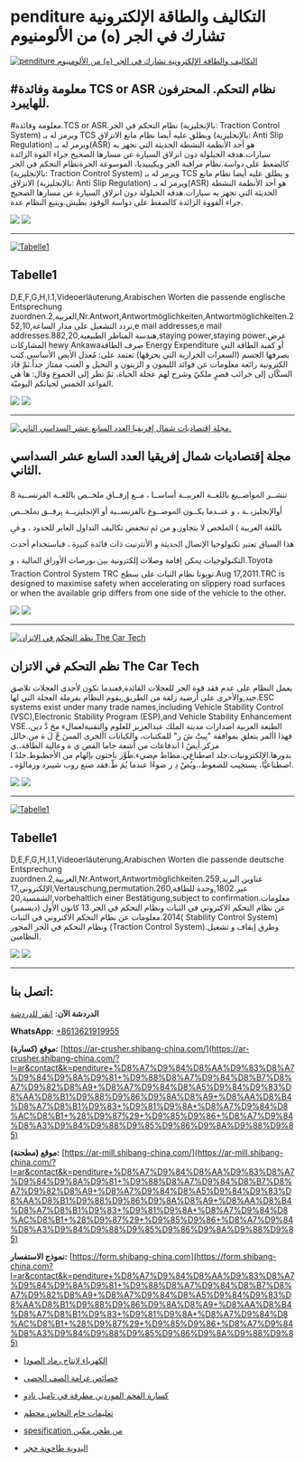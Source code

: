 # penditure التكاليف والطاقة الإلكترونية تشارك في الجر (ه) من الألومنيوم

<a href="https://swt.shibang-china.com/?l=ar&img&k=penditure+%D8%A7%D9%84%D8%AA%D9%83%D8%A7%D9%84%D9%8A%D9%81+%D9%88%D8%A7%D9%84%D8%B7%D8%A7%D9%82%D8%A9+%D8%A7%D9%84%D8%A5%D9%84%D9%83%D8%AA%D8%B1%D9%88%D9%86%D9%8A%D8%A9+%D8%AA%D8%B4%D8%A7%D8%B1%D9%83+%D9%81%D9%8A+%D8%A7%D9%84%D8%AC%D8%B1+%28%D9%87%29+%D9%85%D9%86+%D8%A7%D9%84%D8%A3%D9%84%D9%88%D9%85%D9%86%D9%8A%D9%88%D9%85" target="_blank">![penditure التكاليف والطاقة الإلكترونية تشارك في الجر (ه) من الألومنيوم](http://static.shibang-china.com/all-800x300/807.jpg)</a>

## #معلومة وفائدة TCS or ASR نظام التحكم. المحترفون للهايبرد.
#معلومة وفائدة.TCS or ASR.نظام التحكم في الجر (بالإنجليزية: Traction Control System) ويرمز له بـ TCS ويطلق عليه أيضا نظام مانع الانزلاق (بالإنجليزية: Anti Slip Regulation) ويرمز له بـ(ASR) هو أحد الأنظمة النشطة الحديثة التي تجهز به سيارات.هدفه الحيلولة دون انزلاق السيارة عن مسارها الصحيح جراء القوة الزائدة كالضغط على دواسة.نظام مراقبة الجر ويكيبيديا، الموسوعة الحرةنظام التحكم في الجر (بالإنجليزية: Traction Control System) ويرمز له بـ TCS و يطلق عليه أيضا نظام مانع الانزلاق (بالإنجليزية: Anti Slip Regulation) ويرمز له بـ(ASR) هو أحد الأنظمة النشطة الحديثة التي تجهز به سيارات.هدفه الحيلولة دون انزلاق السيارة عن مسارها الصحيح جراء القووة الزائدة كالضغط على دواسة الوقود بطيش.ويتبع النظام عدة.


<a href="https://whatsapp.shibangsoft.com/WhatsApp.php" target="_blank" title="WhatsApp">![](http://static.shibang-china.com/icon/whatsapp.png)</a> <a href="https://swt.shibang-china.com/?l=ar&icon&k=penditure+%D8%A7%D9%84%D8%AA%D9%83%D8%A7%D9%84%D9%8A%D9%81+%D9%88%D8%A7%D9%84%D8%B7%D8%A7%D9%82%D8%A9+%D8%A7%D9%84%D8%A5%D9%84%D9%83%D8%AA%D8%B1%D9%88%D9%86%D9%8A%D8%A9+%D8%AA%D8%B4%D8%A7%D8%B1%D9%83+%D9%81%D9%8A+%D8%A7%D9%84%D8%AC%D8%B1+%28%D9%87%29+%D9%85%D9%86+%D8%A7%D9%84%D8%A3%D9%84%D9%88%D9%85%D9%86%D9%8A%D9%88%D9%85" target="_blank">![](http://static.shibang-china.com/icon/chat-ar.png)</a>

---

<a href="https://swt.shibang-china.com/?l=ar&img&k=penditure+%D8%A7%D9%84%D8%AA%D9%83%D8%A7%D9%84%D9%8A%D9%81+%D9%88%D8%A7%D9%84%D8%B7%D8%A7%D9%82%D8%A9+%D8%A7%D9%84%D8%A5%D9%84%D9%83%D8%AA%D8%B1%D9%88%D9%86%D9%8A%D8%A9+%D8%AA%D8%B4%D8%A7%D8%B1%D9%83+%D9%81%D9%8A+%D8%A7%D9%84%D8%AC%D8%B1+%28%D9%87%29+%D9%85%D9%86+%D8%A7%D9%84%D8%A3%D9%84%D9%88%D9%85%D9%86%D9%8A%D9%88%D9%85" target="_blank">![Tabelle1](http://static.shibang-china.com/all-800x300/365.jpg)</a>

## Tabelle1
D,E,F,G,H,I.1,Videoerläuterung,Arabischen Worten die passende englische Entsprechung zuordnen.2,العربية,Nr.Antwort,Antwortmöglichkeiten,Antwortmöglichkeiten.252,تردد التشغيل على مدار الساعة,10,e mail addresses,e mail addresses.882,هندسة المناظر الطبيعية,20,staying power,staying power.عرض المشاركات hewy Ankawaصرف الطاقة Energy Expenditure أو كمية الطاقة التي يصرفها الجسم (السعرات الحرارية التي يحرقها) تعتمد على: مُعدل الأيض الأساسي.كتب الكترونية رائعة معلومات عن فوائد الليمون و الزيتون و النخيل و العنب ممتاز جداً.ثمّ قاد السكّان إلى خرائب قصرٍ ملكيّ وشرح لهم عجلة الحياة، ثمّ نظر إلى الجموع وقال: ها هي القواعد الخمس لحياتكم اليوميّة.


<a href="https://whatsapp.shibangsoft.com/WhatsApp.php" target="_blank" title="WhatsApp">![](http://static.shibang-china.com/icon/whatsapp.png)</a> <a href="https://swt.shibang-china.com/?l=ar&icon&k=penditure+%D8%A7%D9%84%D8%AA%D9%83%D8%A7%D9%84%D9%8A%D9%81+%D9%88%D8%A7%D9%84%D8%B7%D8%A7%D9%82%D8%A9+%D8%A7%D9%84%D8%A5%D9%84%D9%83%D8%AA%D8%B1%D9%88%D9%86%D9%8A%D8%A9+%D8%AA%D8%B4%D8%A7%D8%B1%D9%83+%D9%81%D9%8A+%D8%A7%D9%84%D8%AC%D8%B1+%28%D9%87%29+%D9%85%D9%86+%D8%A7%D9%84%D8%A3%D9%84%D9%88%D9%85%D9%86%D9%8A%D9%88%D9%85" target="_blank">![](http://static.shibang-china.com/icon/chat-ar.png)</a>

---

<a href="https://swt.shibang-china.com/?l=ar&img&k=penditure+%D8%A7%D9%84%D8%AA%D9%83%D8%A7%D9%84%D9%8A%D9%81+%D9%88%D8%A7%D9%84%D8%B7%D8%A7%D9%82%D8%A9+%D8%A7%D9%84%D8%A5%D9%84%D9%83%D8%AA%D8%B1%D9%88%D9%86%D9%8A%D8%A9+%D8%AA%D8%B4%D8%A7%D8%B1%D9%83+%D9%81%D9%8A+%D8%A7%D9%84%D8%AC%D8%B1+%28%D9%87%29+%D9%85%D9%86+%D8%A7%D9%84%D8%A3%D9%84%D9%88%D9%85%D9%86%D9%8A%D9%88%D9%85" target="_blank">![مجلة إقتصاديات شمال إفريقيا العدد السابع عشر السداسي الثاني.](http://static.shibang-china.com/all-800x300/1398.jpg)</a>

## مجلة إقتصاديات شمال إفريقيا العدد السابع عشر السداسي الثاني.
8 ﺗﻨﺸــﺮ اﳌﻮاﺿــﻴﻊ ﺑﺎﻟﻠﻐــﺔ اﻟﻌﺮﺑﻴــﺔ أﺳﺎﺳــﺎ ، ﻣــﻊ إرﻓــﺎق ﻣﻠﺨــﺺ ﺑﺎﻟﻠﻐــﺔ اﻟﻔﺮﻧﺴــﻴﺔ أواﻹﻧﺠﻠﻴﺰﻳ ـﺔ ، و ﻋﻨــﺪﻣﺎ ﻳﻜــﻮن اﳌﻮﺿــﻮع ﺑﺎﻟﻔﺮﻧﺴــﻴﺔ أو اﻹﳒﻠﻴﺰﻳــﺔ ﻳﺮﻓــﻖ ﲟﻠﺨــﺺ ﺑﺎﻟﻠﻐﺔ اﻟﻌﺮﺑﻴﺔ ) اﳌﻠﺨﺺ ﻻ ﻳﺘﺠﺎوز.و ﻣﻦ ﰒ ﺗﻨﺨﻔﺾ ﺗﻜﺎﻟﻴﻒ اﻟﺘﺪاول اﻟﻌﺎﺑﺮ ﻟﻠﺤﺪود ، و ﰲ ﻫﺬا اﻟﺴﻴﺎق ﺗﻌﺘﱪ ﺗﻜﻨﻮﻟﻮﺟﻴﺎ اﻹﺗﺼﺎل اﳊﺪﻳﺜﺔ و اﻷﻧﱰﻧﻴﺖ ذات ﻓﺎﺋﺪة ﻛﺒﲑة ، ﻓﺒﺎﺳﺘﺨﺪام أﺣﺪث اﻟﺘﻜﻨﻮﻟﻮﺟﻴﺎت ﳝﻜﻦ إﻗﺎﻣﺔ وﺻﻼت إﻟﻜﱰوﻧﻴﺔ ﺑﲔ ﺑﻮرﺻﺎت اﻷوراق اﳌﺎﻟﻴﺔ ، و.Toyota Traction Control System TRC تويوتا نظام الثبات على سطح.Aug 17,2011.TRC is designed to maximise safety when accelerating on slippery road surfaces or when the available grip differs from one side of the vehicle to the other.


<a href="https://whatsapp.shibangsoft.com/WhatsApp.php" target="_blank" title="WhatsApp">![](http://static.shibang-china.com/icon/whatsapp.png)</a> <a href="https://swt.shibang-china.com/?l=ar&icon&k=penditure+%D8%A7%D9%84%D8%AA%D9%83%D8%A7%D9%84%D9%8A%D9%81+%D9%88%D8%A7%D9%84%D8%B7%D8%A7%D9%82%D8%A9+%D8%A7%D9%84%D8%A5%D9%84%D9%83%D8%AA%D8%B1%D9%88%D9%86%D9%8A%D8%A9+%D8%AA%D8%B4%D8%A7%D8%B1%D9%83+%D9%81%D9%8A+%D8%A7%D9%84%D8%AC%D8%B1+%28%D9%87%29+%D9%85%D9%86+%D8%A7%D9%84%D8%A3%D9%84%D9%88%D9%85%D9%86%D9%8A%D9%88%D9%85" target="_blank">![](http://static.shibang-china.com/icon/chat-ar.png)</a>

---

<a href="https://swt.shibang-china.com/?l=ar&img&k=penditure+%D8%A7%D9%84%D8%AA%D9%83%D8%A7%D9%84%D9%8A%D9%81+%D9%88%D8%A7%D9%84%D8%B7%D8%A7%D9%82%D8%A9+%D8%A7%D9%84%D8%A5%D9%84%D9%83%D8%AA%D8%B1%D9%88%D9%86%D9%8A%D8%A9+%D8%AA%D8%B4%D8%A7%D8%B1%D9%83+%D9%81%D9%8A+%D8%A7%D9%84%D8%AC%D8%B1+%28%D9%87%29+%D9%85%D9%86+%D8%A7%D9%84%D8%A3%D9%84%D9%88%D9%85%D9%86%D9%8A%D9%88%D9%85" target="_blank">![نظم التحكم في الاتزان The Car Tech](http://static.shibang-china.com/all-800x300/1378.jpg)</a>

## نظم التحكم في الاتزان The Car Tech
يعمل النظام على عدم فقد قوة الجر للعجلات القائدة,فعندما تكون لأحدى العجلات تلاصق جيد,والأخرى على أرضية زلقة من الطريق,يقوم النظام بفرملة العجلة التي لها.ESC systems exist under many trade names,including Vehicle Stability Control (VSC),Electronic Stability Program (ESP),and Vehicle Stability Enhancement VSE.اﻟﻄﺒﻌﺔ اﻟﻌﺮﺑﻴﺔ اصدارات مدينة الملك عبدالعزيز للعلوم والتقنيةلعمالء محَ دَّ دين، فهذا األمر يتعلق بموافقة &quot;نِيتْ شَ ر&quot; للمكتبات، والكيانات األخرى المسَ جَّ لَ ة من.خالل مركز.أيضً ا اندفاعات من أشعة جاما القص ي ة وعالية الطاقة،.ي بدورها.اﻹلكترونيات.جلد اﺻطناعﻲ.مطاط مﻀﻲء.طَوَّر باحثون بإلهام من الأخطبوط.جلدً ا اصطناعيًّا، يستجيب للضغوط،.ويُصْ دِ ر ضوءًا عندما يُمَ طّ.فقد صنع روب شيبرد وزمالؤه ـ.


<a href="https://whatsapp.shibangsoft.com/WhatsApp.php" target="_blank" title="WhatsApp">![](http://static.shibang-china.com/icon/whatsapp.png)</a> <a href="https://swt.shibang-china.com/?l=ar&icon&k=penditure+%D8%A7%D9%84%D8%AA%D9%83%D8%A7%D9%84%D9%8A%D9%81+%D9%88%D8%A7%D9%84%D8%B7%D8%A7%D9%82%D8%A9+%D8%A7%D9%84%D8%A5%D9%84%D9%83%D8%AA%D8%B1%D9%88%D9%86%D9%8A%D8%A9+%D8%AA%D8%B4%D8%A7%D8%B1%D9%83+%D9%81%D9%8A+%D8%A7%D9%84%D8%AC%D8%B1+%28%D9%87%29+%D9%85%D9%86+%D8%A7%D9%84%D8%A3%D9%84%D9%88%D9%85%D9%86%D9%8A%D9%88%D9%85" target="_blank">![](http://static.shibang-china.com/icon/chat-ar.png)</a>

---

<a href="https://swt.shibang-china.com/?l=ar&img&k=penditure+%D8%A7%D9%84%D8%AA%D9%83%D8%A7%D9%84%D9%8A%D9%81+%D9%88%D8%A7%D9%84%D8%B7%D8%A7%D9%82%D8%A9+%D8%A7%D9%84%D8%A5%D9%84%D9%83%D8%AA%D8%B1%D9%88%D9%86%D9%8A%D8%A9+%D8%AA%D8%B4%D8%A7%D8%B1%D9%83+%D9%81%D9%8A+%D8%A7%D9%84%D8%AC%D8%B1+%28%D9%87%29+%D9%85%D9%86+%D8%A7%D9%84%D8%A3%D9%84%D9%88%D9%85%D9%86%D9%8A%D9%88%D9%85" target="_blank">![Tabelle1](http://static.shibang-china.com/all-800x300/2.jpg)</a>

## Tabelle1
D,E,F,G,H,I.1,Videoerläuterung,Arabischen Worten die passende deutsche Entsprechung zuordnen.2,العربية,Nr.Antwort,Antwortmöglichkeiten.259,عناوين البريد الإلكتروني,17,Vertauschung,permutation.260,غير.1802,وحدة للطاقة الشمسية,20,vorbehaltlich einer Bestätigung,subject to confirmation.معلومات عن نظام التحكم الاكتروني في الثبات ونظام التحكم في الجر.13 كانون الأول (ديسمبر) 2014.معلومات عن نظام التحكم الاكتروني في الثبات( Stability Control System) ونظام التحكم في الجر المحور (Traction Control System).وطرق إيقاف و تشغيل النظامين.


<a href="https://whatsapp.shibangsoft.com/WhatsApp.php" target="_blank" title="WhatsApp">![](http://static.shibang-china.com/icon/whatsapp.png)</a> <a href="https://swt.shibang-china.com/?l=ar&icon&k=penditure+%D8%A7%D9%84%D8%AA%D9%83%D8%A7%D9%84%D9%8A%D9%81+%D9%88%D8%A7%D9%84%D8%B7%D8%A7%D9%82%D8%A9+%D8%A7%D9%84%D8%A5%D9%84%D9%83%D8%AA%D8%B1%D9%88%D9%86%D9%8A%D8%A9+%D8%AA%D8%B4%D8%A7%D8%B1%D9%83+%D9%81%D9%8A+%D8%A7%D9%84%D8%AC%D8%B1+%28%D9%87%29+%D9%85%D9%86+%D8%A7%D9%84%D8%A3%D9%84%D9%88%D9%85%D9%86%D9%8A%D9%88%D9%85" target="_blank">![](http://static.shibang-china.com/icon/chat-ar.png)</a>

---
## اتصل بنا:

**الدردشة الآن:** [انقر للدردشة](https://swt.shibang-china.com?l=ar&contact&k=penditure+%D8%A7%D9%84%D8%AA%D9%83%D8%A7%D9%84%D9%8A%D9%81+%D9%88%D8%A7%D9%84%D8%B7%D8%A7%D9%82%D8%A9+%D8%A7%D9%84%D8%A5%D9%84%D9%83%D8%AA%D8%B1%D9%88%D9%86%D9%8A%D8%A9+%D8%AA%D8%B4%D8%A7%D8%B1%D9%83+%D9%81%D9%8A+%D8%A7%D9%84%D8%AC%D8%B1+%28%D9%87%29+%D9%85%D9%86+%D8%A7%D9%84%D8%A3%D9%84%D9%88%D9%85%D9%86%D9%8A%D9%88%D9%85)

**WhatsApp:**  [+8613621919955](https://whatsapp.shibangsoft.com/WhatsApp.php)

**موقع (كسارة):** [https://ar-crusher.shibang-china.com/](https://ar-crusher.shibang-china.com/?l=ar&contact&k=penditure+%D8%A7%D9%84%D8%AA%D9%83%D8%A7%D9%84%D9%8A%D9%81+%D9%88%D8%A7%D9%84%D8%B7%D8%A7%D9%82%D8%A9+%D8%A7%D9%84%D8%A5%D9%84%D9%83%D8%AA%D8%B1%D9%88%D9%86%D9%8A%D8%A9+%D8%AA%D8%B4%D8%A7%D8%B1%D9%83+%D9%81%D9%8A+%D8%A7%D9%84%D8%AC%D8%B1+%28%D9%87%29+%D9%85%D9%86+%D8%A7%D9%84%D8%A3%D9%84%D9%88%D9%85%D9%86%D9%8A%D9%88%D9%85)

**موقع (مطحنة):** [https://ar-mill.shibang-china.com/](https://ar-mill.shibang-china.com/?l=ar&contact&k=penditure+%D8%A7%D9%84%D8%AA%D9%83%D8%A7%D9%84%D9%8A%D9%81+%D9%88%D8%A7%D9%84%D8%B7%D8%A7%D9%82%D8%A9+%D8%A7%D9%84%D8%A5%D9%84%D9%83%D8%AA%D8%B1%D9%88%D9%86%D9%8A%D8%A9+%D8%AA%D8%B4%D8%A7%D8%B1%D9%83+%D9%81%D9%8A+%D8%A7%D9%84%D8%AC%D8%B1+%28%D9%87%29+%D9%85%D9%86+%D8%A7%D9%84%D8%A3%D9%84%D9%88%D9%85%D9%86%D9%8A%D9%88%D9%85)

**نموذج الاستفسار:** [https://form.shibang-china.com](https://form.shibang-china.com?l=ar&contact&k=penditure+%D8%A7%D9%84%D8%AA%D9%83%D8%A7%D9%84%D9%8A%D9%81+%D9%88%D8%A7%D9%84%D8%B7%D8%A7%D9%82%D8%A9+%D8%A7%D9%84%D8%A5%D9%84%D9%83%D8%AA%D8%B1%D9%88%D9%86%D9%8A%D8%A9+%D8%AA%D8%B4%D8%A7%D8%B1%D9%83+%D9%81%D9%8A+%D8%A7%D9%84%D8%AC%D8%B1+%28%D9%87%29+%D9%85%D9%86+%D8%A7%D9%84%D8%A3%D9%84%D9%88%D9%85%D9%86%D9%8A%D9%88%D9%85)

* [الكهرباء لإنتاج رماد الصودا](../29/%D8%A7%D9%84%D9%83%D9%87%D8%B1%D8%A8%D8%A7%D8%A1%20%D9%84%D8%A5%D9%86%D8%AA%D8%A7%D8%AC%20%D8%B1%D9%85%D8%A7%D8%AF%20%D8%A7%D9%84%D8%B5%D9%88%D8%AF%D8%A7.md)

* [خصائص غرامة الصف الحصى](../30/%D8%AE%D8%B5%D8%A7%D8%A6%D8%B5%20%D8%BA%D8%B1%D8%A7%D9%85%D8%A9%20%D8%A7%D9%84%D8%B5%D9%81%20%D8%A7%D9%84%D8%AD%D8%B5%D9%89.md)

* [كسارة الفحم الموردين مطرقة في تاميل نادو](../30/%D9%83%D8%B3%D8%A7%D8%B1%D8%A9%20%D8%A7%D9%84%D9%81%D8%AD%D9%85%20%D8%A7%D9%84%D9%85%D9%88%D8%B1%D8%AF%D9%8A%D9%86%20%D9%85%D8%B7%D8%B1%D9%82%D8%A9%20%D9%81%D9%8A%20%D8%AA%D8%A7%D9%85%D9%8A%D9%84%20%D9%86%D8%A7%D8%AF%D9%88.md)

* [تعليمات خام النحاس محطم](../27/%D8%AA%D8%B9%D9%84%D9%8A%D9%85%D8%A7%D8%AA%20%D8%AE%D8%A7%D9%85%20%D8%A7%D9%84%D9%86%D8%AD%D8%A7%D8%B3%20%D9%85%D8%AD%D8%B7%D9%85.md)

* [spesification من طحن مكين](../26/spesification%20%D9%85%D9%86%20%D8%B7%D8%AD%D9%86%20%D9%85%D9%83%D9%8A%D9%86.md)

* [اليدوية طاحونة حجر](../28/%D8%A7%D9%84%D9%8A%D8%AF%D9%88%D9%8A%D8%A9%20%D8%B7%D8%A7%D8%AD%D9%88%D9%86%D8%A9%20%D8%AD%D8%AC%D8%B1.md)